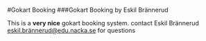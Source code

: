 #Gokart Booking
###Gokart Booking by Eskil Brännerud

This is a **very nice** gokart booking system.
contact Eskil Brännerud eskil.brännerud@edu.nacka.se for questions

